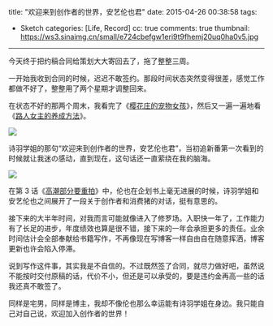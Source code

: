 title: "欢迎来到创作者的世界，安艺伦也君"
date: 2015-04-26 00:38:58
tags:
  - Sketch
categories: [Life, Record]
cc: true
comments: true
thumbnail: https://ws3.sinaimg.cn/small/e724cbefgw1eri9t9fhemj20uq0ha0v5.jpg
---


今天终于把约稿合同给策划大大寄回去了，拖了整整三周。

一开始我收到合同的时候，迟迟不敢签约。那段时间状态突然变得很差，感觉工作都做不好了，整整用了两个星期才调整回来。

在状态不好的那两个周末，我看完了《[樱花庄的宠物女孩][1]》，然后又一遍一遍地看《[路人女主的养成方法][2]》。

<!-- more --><!-- indicate-the-source -->

![](https://ws3.sinaimg.cn/large/e724cbefgw1eri9t9fhemj20uq0ha0v5.jpg)

诗羽学姐的那句“欢迎来到创作者的世界，安艺伦也君”，当初追新番第一次看到的时候就让我迷の感动，直到现在，这句话还一直萦绕在我的脑海。

![](https://ws2.sinaimg.cn/large/e724cbefgw1eri9tnbghcj20uq0hadhl.jpg)

在第 3 话《[高潮部分要重拍][3]》中，伦也在企划书上毫无进展的时候，诗羽学姐和安艺伦也之间展开了一段关于创作者和消费猪的对话，挺有意思的。

<!-- 
> 诗羽：那么，现在的进展如何  
> 伦也：呃　那个...不 还完全没有进展  
> 诗羽：我还以为你会很没出息地找借口，想不到挺痛快的嘛  
> 伦也：我最近已经体会到那样做对同行是没用的了  
> 诗羽：用不着勉强自己啊  
> 伦也：诗羽学姐  
> 诗羽：即使此刻放弃，等待你的也只是和过去一样的作为消费猪的日常生活啊，我想那对伦理君来说，绝不是痛苦的日子吧  
> 伦也：虽然是这样没错...不过 被人当面说是消费猪，总觉的有点不爽  
> 诗羽：而且创作者也许表面上看上去光鲜亮丽，但遇到的也不全是好事哦  
> 伦也：是吗  
> 诗羽：截稿日期逼得紧，竞争也很激烈，不知道自己的才能何时会枯竭  
> 伦也：我可不想听如今风头正盛的年轻作家说这种丧气话啊  
> 诗羽：最麻烦的就是喷子，评价高的话就讥讽说是秘密营销，销量不好的话就嘲笑说是风头已过，对攻击作出反应的话又会叫嚣说这是借口，是自我正当化，既然如此什么都不回应的话，又会说没有尽到说明责任，那群垃圾臭虫被肃清调就好了  
> 伦也：诗羽学姐，冷静点  
> 诗羽：所以说伦理君，你只要像以前一样，消费我的作品就...
 -->

接下来的大半年时间，对我而言可能就像进入了修罗场。入职快一年了，工作能力有了长足的进步，年度绩效也算是很不错，接下来的一年会承担更多的责任。业余时间估计会全部奉献给书籍写作，不再像现在写博客一样自由自在随意挥洒，博客更新也许会陷入停滞。

说到写作这件事，其实我是不自信的。不过既然签了合同，就尽力做好吧，虽然说不能按时交付原稿的话，代价不小，但还是可以承受的，要是违约金再高一些的话我还真不敢签了。

同样是宅男，同样是博主，我却不像伦也那么幸运能有诗羽学姐在身边。我只能自己对自己说，欢迎加入创作者的世界！


[1]: http://www.bilibili.com/sp/樱花庄的宠物女孩
[2]: http://www.bilibili.com/sp/路人女主的养成方法
[3]: http://www.bilibili.com/video/av1938297/

